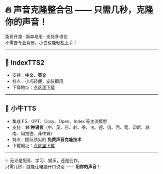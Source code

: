 # 🔥 声音克隆整合包 —— 只需几秒，克隆你的声音！

免费开源 · 简单易用 · 支持多语言  
不需要专业背景，小白也能轻松上手！

---

## 🔹 IndexTTS2
- 支持：**中文、英文**  
- 特点：小巧轻便，安装即用  
- 下载地址：[点这里下载](https://modelscope.cn/models/bobo0218bo/IndexTTS/resolve/master/index-tts-v2.1.rar)

---

## 🔹 小牛TTS
- 集成 F5、GPT、Cosy、Open、Index 等主流模型  
- 支持：**14 种语言**（中、英、日、韩、泰、法、德、俄、西、葡、印尼、越南、阿拉伯、菲律宾）  
- 特点：国际顶尖的 **免费声音克隆技术**  
- 下载地址：[点这里下载](https://modelscope.cn/models/bobo0218bo/IndexTTS/resolve/master/niutts_v1.2.rar)

---

✨ 无论是配音、学习、娱乐，还是创作，  
只需几秒，就能让电脑开口说话 —— **用你的声音！**
